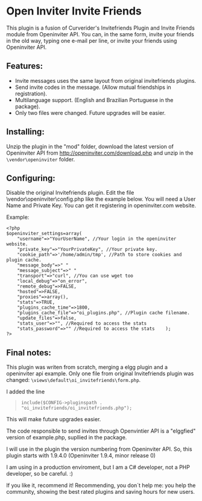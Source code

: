 Open Inviter Invite Friends
============================

This plugin is a fusion of Curverider's Invitefriends Plugin and Invite Friends module from Openinviter API. 
You can, in the same form, invite your friends in the old way, typing one e-mail per line, or invite your friends using Openinviter API.

Features:
---------

- Invite messages uses the same layout from original invitefriends plugins.
- Send invite codes in the message. (Allow mutual friendships in registration).
- Multilanguage support. (English and Brazilian Portuguese in the package).
- Only two files were changed. Future upgrades will be easier.

Installing:
-----------

Unzip the plugin in the "mod" folder, download the latest version of Openinviter API from http://openinviter.com/download.php and unzip in the `\vendor\openinviter` folder.  

Configuring:
------------

Disable the original Invitefriends plugin. Edit the file \vendor\openinviter\config.php like the example below. You will need a User Name and Private Key. You can get it registering in openinviter.com website.

Example:

    <?php
    $openinviter_settings=array(       
		"username"=>"YourUserName", //Your login in the openinviter website.    
		"private_key"=>"YourPrivateKey", //Your private key.       
		"cookie_path"=>'/home/admin/tmp', //Path to store cookies and plugin cache.       
		"message_body"=>" "       
		"message_subject"=>" "       
		"transport"=>"curl", //You can use wget too       
		"local_debug"=>"on_error",       
		"remote_debug"=>FALSE,       
		"hosted"=>FALSE,       
		"proxies"=>array(),       
		"stats"=>TRUE,       
		"plugins_cache_time"=>1800,       
		"plugins_cache_file"=>"oi_plugins.php", //Plugin cache filename.       
		"update_files"=>false,       
		"stats_user"=>"", //Required to access the stats       
		"stats_password"=>"" //Required to access the stats    );   
	?>

Final notes:
------------

This plugin was writen from scratch, merging a elgg plugin and a openinviter api example. Only one file from original Invitefriends plugin was changed: `\views\default\oi_invitefriends\form.php`. 

I added the line 

> `include($CONFIG->pluginspath . "oi_invitefriends/oi_invitefriends.php");` 

This will make future upgrades easier.

The code responsible to send invites through Openvintier API is a "elggfied" version of example.php, supllied in the package.

I will use in the plugin the version numbering from Openinviter API. So, this plugin starts with 1.9.4.0 (Openinviter 1.9.4, minor release 0)

I am using in a production enviroment, but I am a C# developer, not a PHP developer, so be careful. :)

If you like it, recommend it! Recommending, you don´t help me: you help the community, showing the best rated plugins and saving hours for new users.

